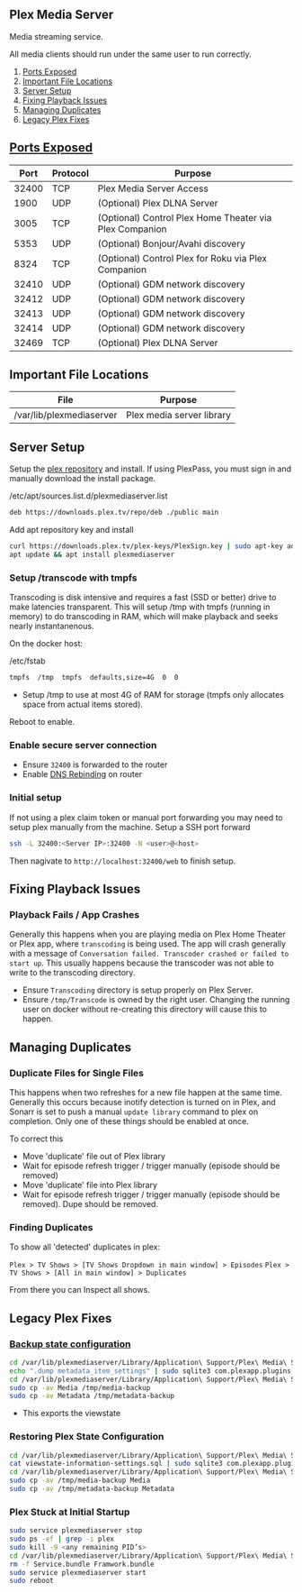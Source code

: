 Plex Media Server
-----------------
Media streaming service.

All media clients should run under the same user to run correctly.

1. [Ports Exposed](#ports-exposed)
1. [Important File Locations](#important-file-locations)
1. [Server Setup](#server-setup)
1. [Fixing Playback Issues](#fixing-playback-issues)
1. [Managing Duplicates](#managing-duplicates)
1. [Legacy Plex Fixes](#legacy-plex-fixes)

[Ports Exposed][1]
------------------

| Port  | Protocol | Purpose                                                 |
|-------|----------|---------------------------------------------------------|
| 32400 | TCP      | Plex Media Server Access                                |
| 1900  | UDP      | (Optional) Plex DLNA Server                             |
| 3005  | TCP      | (Optional) Control Plex Home Theater via Plex Companion |
| 5353  | UDP      | (Optional) Bonjour/Avahi discovery                      |
| 8324  | TCP      | (Optional) Control Plex for Roku via Plex Companion     |
| 32410 | UDP      | (Optional) GDM network discovery                        |
| 32412 | UDP      | (Optional)  GDM network discovery                       |
| 32413 | UDP      | (Optional) GDM network discovery                        |
| 32414 | UDP      | (Optional) GDM network discovery                        |
| 32469 | TCP      | (Optional) Plex DLNA Server                             |

Important File Locations
------------------------

| File                     | Purpose                   |
|--------------------------|---------------------------|
| /var/lib/plexmediaserver | Plex media server library |

Server Setup
------------
Setup the [plex repository][2] and install. If using PlexPass, you must sign in
and manually download the install package.

/etc/apt/sources.list.d/plexmediaserver.list
```bash
deb https://downloads.plex.tv/repo/deb ./public main
```

Add apt repository key and install
```bash
curl https://downloads.plex.tv/plex-keys/PlexSign.key | sudo apt-key add -
apt update && apt install plexmediaserver
```

### Setup /transcode with tmpfs
Transcoding is disk intensive and requires a fast (SSD or better) drive to make
latencies transparent. This will setup /tmp with tmpfs (running in memory) to
do transcoding in RAM, which will make playback and seeks nearly instantanenous.

On the docker host:

/etc/fstab
```bash
tmpfs  /tmp  tmpfs  defaults,size=4G  0  0
```
 * Setup /tmp to use at most 4G of RAM for storage (tmpfs only allocates space
   from actual items stored).

Reboot to enable.

### Enable secure server connection

 * Ensure `32400` is forwarded to the router
 * Enable [DNS Rebinding][3] on router

### Initial setup
If not using a plex claim token or manual port forwarding you may need to setup
plex manually from the machine. Setup a SSH port forward

```bash
ssh -L 32400:<Server IP>:32400 -N <user>@<host>
```

Then nagivate to `http://localhost:32400/web` to finish setup.

Fixing Playback Issues
----------------------
### Playback Fails / App Crashes
Generally this happens when you are playing media on Plex Home Theater or Plex
app, where `transcoding` is being used. The app will crash generally with a
message of `Conversation failed. Transcoder crashed or failed to start up`. This
usually happens because the transcoder was not able to write to the transcoding
directory.

 * Ensure `Transcoding` directory is setup properly on Plex Server.
 * Ensure `/tmp/Transcode` is owned by the right user. Changing the running user
   on docker without re-creating this directory will cause this to happen.

Managing Duplicates
-------------------
### Duplicate Files for Single Files
This happens when two refreshes for a new file happen at the same time.
Generally this occurs because inotify detection is turned on in Plex, and
Sonarr is set to push a manual `update library` command to plex on completion.
Only one of these things should be enabled at once.

To correct this
 * Move 'duplicate' file out of Plex library
 * Wait for episode refresh trigger / trigger manually (episode should be
   removed)
 * Move 'duplicate' file into Plex library
 * Wait for episode refresh trigger / trigger manually (episode should be
   removed). Dupe should be removed.

### Finding Duplicates
To show all 'detected' duplicates in plex:

`Plex > TV Shows > [TV Shows Dropdown in main window] > Episodes`
`Plex > TV Shows > [All in main window] > Duplicates`

From there you can Inspect all shows.

Legacy Plex Fixes
-----------------
### [Backup state configuration][4]

```bash
cd /var/lib/plexmediaserver/Library/Application\ Support/Plex\ Media\ Server/Plugin\ Support/Databases
echo ".dump metadata_item_settings" | sudo sqlite3 com.plexapp.plugins.library.db | grep -v TABLE | grep -v INDEX > viewstate-information-settings.sql
cd /var/lib/plexmediaserver/Library/Application\ Support/Plex\ Media\ Server
sudo cp -av Media /tmp/media-backup
sudo cp -av Metadata /tmp/metadata-backup
```
 * This exports the viewstate

### Restoring Plex State Configuration

```bash
cd /var/lib/plexmediaserver/Library/Application\ Support/Plex\ Media\ Server/Plugin\ Support/Databases
cat viewstate-information-settings.sql | sudo sqlite3 com.plexapp.plugins.library.db
cd /var/lib/plexmediaserver/Library/Application\ Support/Plex\ Media\ Server
sudo cp -av /tmp/media-backup Media
sudo cp -av /tmp/metadata-backup Metadata
```

### Plex Stuck at Initial Startup

```bash
sudo service plexmediaserver stop
sudo ps -ef | grep -i plex
sudo kill -9 <any remaining PID’s>
cd /var/lib/plexmediaserver/Library/Application\ Support/Plex\ Media\ Server/Plugins
rm -f Service.bundle Framwork.bundle
sudo service plexmediaserver start
sudo reboot
```

[1]: https://support.plex.tv/articles/201543147-what-network-ports-do-i-need-to-allow-through-my-firewall/
[2]: https://support.plex.tv/articles/235974187-enable-repository-updating-for-supported-linux-server-distributions/
[3]: https://support.plex.tv/articles/206225077-how-to-use-secure-server-connections/
[4]: https://plexapp.zendesk.com/hc/en-us/articles/201154527-Move-Viewstate-Ratings-from-One-Install-to-Another
[5]: https://forums.plex.tv/discussion/265492/transcoder-fails-when-transcode-is-on-a-network-share/p4